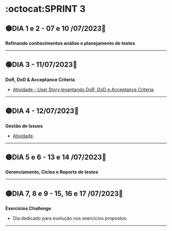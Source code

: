 # :octocat:SPRINT 3
## :yellow_circle:DIA 1 e 2 - 07 e 10 /07/2023:pushpin:
**Refinando conhecimentos análise e planejamento de testes**

---
## :green_circle:DIA 3 - 11/07/2023:pushpin:
**DoR, DoD & Acceptance Criteria**
- [Atividade - User Story levantando DoR, DoD e Acceptance Criteria](https://github.com/AndressaComp/SPRINTs/issues/36#issue-1799924750).
---
## :yellow_circle:DIA 4 - 12/07/2023:pushpin:
**Gestão de Issues**
- [Atividade]().
---
## :yellow_circle:DIA 5 e 6 - 13 e 14 /07/2023:pushpin:
**Gerenciamento, Ciclos e Reports de testes**

---
## :yellow_circle:DIA 7, 8 e 9 - 15, 16 e 17 /07/2023:pushpin:
**Exercícios Challenge**
- Dia dedicado para evolução nos exercícios propostos.
---
